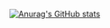 
[![Anurag's GitHub stats](https://github-readme-stats.vercel.app/api?username=oliverjakobs)](https://github.com/anuraghazra/github-readme-stats)
